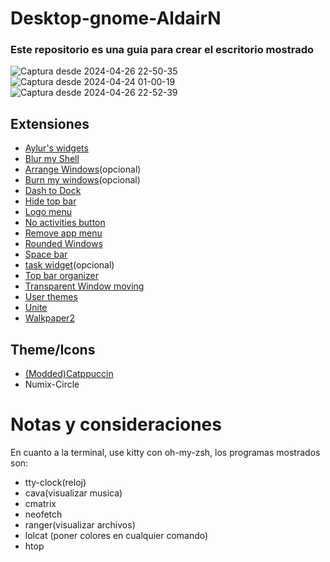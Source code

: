 # Desktop-gnome-AldairN
### Este repositorio es una guia para crear el escritorio mostrado
![Captura desde 2024-04-26 22-50-35](https://github.com/AldairN/Desktop-gnome-AldairN/assets/157073386/0a71fade-ea9d-4a3f-aead-5be045a00db8)
![Captura desde 2024-04-24 01-00-19](https://github.com/AldairN/Desktop-gnome-AldairN/assets/157073386/30663621-3bb3-4250-b44d-7306ae621979)
![Captura desde 2024-04-26 22-52-39](https://github.com/AldairN/Desktop-gnome-AldairN/assets/157073386/93128c31-bbc0-4fcb-97e6-24d7d80d2e06)
## Extensiones
- [Aylur's widgets](https://extensions.gnome.org/extension/5338/aylurs-widgets/)
- [Blur my Shell](https://extensions.gnome.org/extension/3193/blur-my-shell/)
- [Arrange Windows](https://extensions.gnome.org/extension/1604/arrange-windows/)(opcional)
- [Burn my windows](https://extensions.gnome.org/extension/4679/burn-my-windows/)(opcional)
- [Dash to Dock](https://extensions.gnome.org/extension/307/dash-to-dock/)
- [Hide top bar](https://extensions.gnome.org/extension/545/hide-top-bar/)
- [Logo menu](https://extensions.gnome.org/extension/4451/logo-menu/)
- [No activities button](https://extensions.gnome.org/extension/3184/no-activities-button/)
- [Remove app menu](https://extensions.gnome.org/extension/3906/remove-app-menu/)
- [Rounded Windows](https://extensions.gnome.org/extension/5237/rounded-window-corners/)
- [Space bar](https://extensions.gnome.org/extension/5090/space-bar/)
- [task widget](https://extensions.gnome.org/extension/3569/task-widget/)(opcional)
- [Top bar organizer](https://extensions.gnome.org/extension/4356/top-bar-organizer/)
- [Transparent Window moving](https://extensions.gnome.org/extension/1446/transparent-window-moving/)
- [User themes](https://extensions.gnome.org/extension/19/user-themes/)
- [Unite](https://extensions.gnome.org/extension/1287/unite/)
- [Walkpaper2](https://extensions.gnome.org/extension/5267/walkpaper2/)
## Theme/Icons
- [(Modded)Catppuccin](https://github.com/ART3MISTICAL/dotfiles/tree/main/theme)
- Numix-Circle
# Notas y consideraciones
En cuanto a la terminal, use kitty con oh-my-zsh, los programas mostrados son:
- tty-clock(reloj)
- cava(visualizar musica)
- cmatrix
- neofetch
- ranger(visualizar archivos)
- lolcat (poner colores en cualquier comando)
- htop

